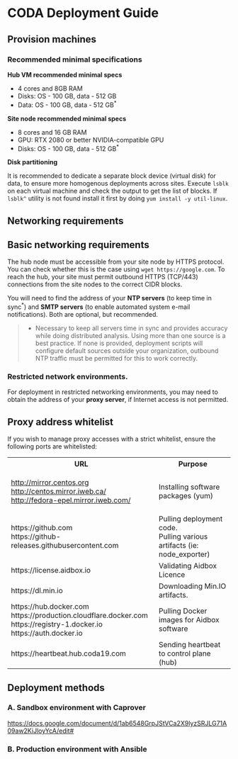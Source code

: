 # CODA Deployment Guide

## Provision machines

### Recommended minimal specifications

**Hub VM recommended minimal specs**

- 4 cores and 8GB RAM
- Disks: OS - 100 GB, data - 512 GB
- Data: OS - 100 GB, data - 512 GB<sup>*</sup>

**Site node recommended minimal specs**

- 8 cores and 16 GB RAM
- GPU: RTX 2080 or better NVIDIA-compatible GPU
- Disks: OS - 100 GB, data - 512 GB<sup>*</sup>

**Disk partitioning**


It is recommended to dedicate a separate block device (virtual disk) for data, to ensure more homogenous deployments across sites. Execute `lsblk` on each virtual machine and check the output to get the list of blocks. If `lsblk^` utility is not found install it first by doing `yum install -y util-linux`.

## Networking requirements

## Basic networking requirements

The hub node must be accessible from your site node by HTTPS protocol. You can check whether this is the case using `wget https://google.com`. To reach the hub, your site must permit outbound HTTPS (TCP/443) connections from the site nodes to the correct CIDR blocks.

You will need to find the address of your **NTP servers** (to keep time in sync<sup>*</sup>) and **SMTP servers** (to enable automated system e-mail notifications). Both are optional, but recommended.

> * Necessary to keep all servers time in sync and provides accuracy while doing distributed analysis. Using more than one source is a best practice. If none is provided, deployment scripts will configure default sources outside your organization, outbound NTP traffic must be permitted for this to work correctly.

### Restricted network environments. 

For deployment in restricted networking environments, you may need to obtain the address of your **proxy server**, if Internet access is not permitted.

## Proxy address whitelist 

If you wish to manage proxy accesses with a strict whitelist, ensure the following ports are whitelisted:

<table
<tr><th>URL</th><th>Purpose</th></tr>

<tr><td>

http://mirror.centos.org
<br>
http://centos.mirror.iweb.ca/
<br>
http://fedora-epel.mirror.iweb.com/
</td><td> Installing software packages (yum)</td></tr>

<tr><td>
https://github.com
<br>
https://github-releases.githubusercontent.com
</td><td> Pulling deployment code.<br>
Pulling various artifacts (ie: node_exporter)</td></tr>

<tr><td>
https://license.aidbox.io
</td><td>Validating Aidbox Licence
</td></tr>

<tr><td>https://dl.min.io</td><td> Downloading Min.IO artifacts.</td></tr>
<tr><td>https://hub.docker.com
<br>
https://production.cloudflare.docker.com
<br>
https://registry-1.docker.io
<br>
https://auth.docker.io
</td> <td> Pulling Docker images for Aidbox software</td></tr>
<tr>
<td>
https://heartbeat.hub.coda19.com </td>
<td>Sending heartbeat to control plane (hub)</td>
</tr>
</table>

## Deployment methods

### A. Sandbox environment with Caprover

https://docs.google.com/document/d/1ab6548GrpJStVCa2X9lyzSRJLG71A09aw2KiJloyYcA/edit#

### B. Production environment with Ansible

